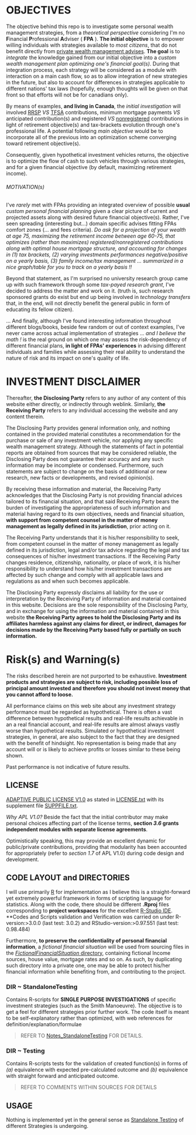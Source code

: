# OBJECTIVES

The objective behind this repo is to investigate some personal wealth management strategies, from a *theoretical perspective* considering I'm no **F**inancial **P**rofessional **A**dviser ( **FPA** ). **The initial objective** is to empower 
willing individuals with strategies available to *most citizens*, that do not benefit directly from [private wealth management advises](http://en.wikipedia.org/wiki/Wealth_management). 
**The goal** is to *integrate* the knowledge gained from our initial objective into a *custom wealth management plan optimizing one's financial goal(s)*. During that integration process, each strategy 
will be considered as a module with interaction on a main cash flow, so as to allow integration of new strategies in the future, but also to account for differences in strategies applicable to different nations' tax laws (hopefully, 
enough thoughts will be given on that front so that efforts will not be for canadians only).

By means of examples, **and living in Canada**, the *initial investigation* will involved [RRSP](http://en.wikipedia.org/wiki/Registered_Retirement_Savings_Plan) *VS* [TFSA](http://en.wikipedia.org/wiki/Tax-Free_Savings_Account) contributions, 
minimum mortgage payments *VS* anticipated contribution(s) and registered *VS* [nonregistered](http://www.investorwords.com/18431/non_registered_account.html) contributions in light of 
retirement objective(s) and tax-brackets evolution through one's professional life. A potential following *main objective* would be to incorporate all of the previous into an optimization scheme converging toward retirement 
objective(s).

Consequently, given hypothetical investment vehicles returns, the objective is to optimize the flow of cash to such vehicles through various strategies, and for a given financial objective (by default, maximizing retirement income).
 
###### MOTIVATION(s)
I've *rarely* met with FPAs providing an integrated overview of possible **usual** *custom personal financial planning* given a clear picture of current and projected assets along with desired future financial objective(s).
Rather, I've seen spreading (interesting but...) domain specific advises fitting FPAs comfort zones (... and fees criteria). 
*Do ask for a projection of your wealth at age 75, maximizing the retirement income between age 60-75, that optimizes (rather than maximizes) registered/nonregistered contributions along with optimal house mortgage structure, 
and accounting for changes in (1) tax brackets, (2) varying investments performances negative/positive on a yearly basis, (3) family income/tax management ... summarized in a nice graph/table for you to track on a yearly basis !!*

Beyond that statement, as I'm surprised no university research group came up with such framework through some *tax-payed research grant*, I've decided to address the matter and work on it.
(truth is, such research sponsored grants do exist but end up being involved in *technology transfers* that, in the end, will not directly benefit the general public in form of educating its fellow citizen).

... And finally, although I've found interesting information throughout different blogs/books, beside few random or out of context examples, I've never came across actual implementation of strategies ... *and I believe the math !* 
is the real ground on which one may assess the risk-dependency of different financial plans, **in light of FPAs' experiences** in advising different individuals and families while assessing their real ability to 
understand the nature of risk and its impact on one's quality of life.

# INVESTMENT DISCLAIMER
Thereafter, **the Disclosing Party** refers to any author of any content of this website either directly, or indirectly through weblink. Similarly, **the Receiving Party** refers to any individual accessing the website and any content therein.

The Disclosing Party provides general information only, and nothing contained in the provided material constitutes a recommendation for the purchase or sale of any investment vehicle, nor applying any specific wealth management strategy.
Although the statements of fact in potential reports are obtained from sources that may be considered reliable, the Disclosing Party does not guarantee their accuracy and any such information may be incomplete or condensed. 
Furthermore, such statements are subject to change on the basis of additional or new research, new facts or developments, and revised opinion(s). 

By receiving these information and material, the Receiving Party acknowledges that the Disclosing Party is not providing financial advices tailored to its financial situation, and that said Receiving Party bears the burden of 
investigating the appropriateness of such information and material having regard to its own objectives, needs and financial situation, **with support from competent counsel in the matter of money management as legally defined in its jurisdiction**, 
prior acting on it.

The Receiving Party understands that it is his/her responsibility to seek, from competent counsel in the matter of money management as legally defined in its jurisdiction, 
legal and/or tax advice regarding the legal and tax consequences of his/her investment transactions. 
If the Receiving Party changes residence, citizenship, nationality, or place of work, it is his/her responsibility to understand 
how his/her investment transactions are affected by such change and comply with all applicable laws and regulations as and when such becomes applicable. 

The Disclosing Party expressly disclaims all liability for the use or interpretation by the Receiving Party of information and material contained in this website. Decisions are the sole responsibility of the Disclosing Party, and in exchange 
for using the information and material contained in this website **the Receiving Party agrees to hold the Disclosing Party and its affiliates harmless against any claims for direct, or indirect, damages for decisions made by the Receiving Party based 
fully or partially on such information.**

# Risk(s) and Warning(s)
The risks described herein are not purported to be exhaustive. **Investment products and strategies are subject to risk, including possible loss of principal amount invested and therefore you should not invest money 
that you cannot afford to loose.** 

All performance claims on this web site about any investment strategy performance must be regarded as hypothetical. There is often a vast difference between hypothetical results and real-life results achievable in an a 
real financial account, and real-life results are almost always vastly worse than hypothetical results. Simulated or hypothetical investment strategies, in general, are also subject to the fact that they are designed with the benefit of hindsight. 
No representation is being made that any account will or is likely to achieve profits or losses similar to these being shown.

Past performance is not indicative of future results.  

## LICENSE
[ADAPTIVE PUBLIC LICENSE V1.0](http://opensource.org/licenses/alphabetical) as stated in [LICENSE.txt](https://github.com/florentchandelier/WealthManagement/blob/master/License.txt) 
with its supplement file [SUPPFILE.txt](https://github.com/florentchandelier/WealthManagement/blob/master/suppfile.txt).

*Why APL V1.0?* Beside the fact that the initial contributor may make personal choices affecting part of the license terms, **section *3.6* grants independent modules with separate license agreements**. 

Optimistically speaking, this may provide an excellent dynamic for public/private contributions, providing that modularity has been accounted for appropriately (refer to *section 1.7* of APL V1.0) during code design and development.

## CODE LAYOUT and DIRECTORIES

I will use primarily [R](http://www.r-project.org) for implementation as I believe this is a straight-forward yet extremely powerful framework in forms of scripting language for statistics. Along with the code, there should be different **.Rproj**
 files corresponding to **project workspaces** for the excellent [R-Studio IDE](http://www.rstudio.com). **Codes and Scripts validation and Verification was carried on under R-version:>3.0.0 (last test: 3.0.2) and RStudio-version:>0.97.551 (last test: 0.98.484)

Furthermore, **to preserve the confidentiality of personal financial information**, a *fictional financial situation* will be used from sourcing files in the [*FictionalFinancialSituation* directory](https://github.com/florentchandelier/WealthManagement/tree/master/StandaloneTesting/FictionalFinancialSituation), 
containing fictional Income sources, 
house value, mortgage rates and so on. As such, by duplicating such directory into a private one, one may be able to protect his/her financial information while benefiting from, and contributing to the project.
 
### DIR ~ StandaloneTesting
Contains R-scripts for **SINGLE PURPOSE INVESTIGATIONS** of specific investment strategies (such as the Smith Manoeuvre). The objective is to get a feel for different strategies prior further work.
The code itself is meant to be self-explanatory rather than optimized, with web references for definition/explanation/formulae

> REFER TO [Notes_StandaloneTesting](https://github.com/florentchandelier/WealthManagement/blob/master/StandaloneTesting/Notes_StandaloneTesting.md) FOR DETAILS.

### DIR ~ Testing
Contains R-scripts tests for the validation of created function(s) in forms of *(a)* equivalence with expected pre-calculated outcome and *(b)* equivalence with straight forward and anticipated outcome.
> REFER TO COMMENTS WITHIN SOURCES FOR DETAILS

## USAGE
Nothing is implemented yet in the general sense as [Standalone Testing](https://github.com/florentchandelier/WealthManagement/blob/master/StandaloneTesting/Notes_StandaloneTesting.md) of different Strategies is undergoing.

